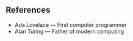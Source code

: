 ## References

- Ada Lovelace — First computer programmer
- Alan Turing — Father of modern computing
